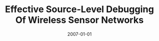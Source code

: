 ---
title: "Effective Source-Level Debugging Of Wireless Sensor Networks"
date: 2007-01-01
venue: "Proceedings of the 5th International Conference on Embedded Networked Sensor Systems, SenSys 2007, Sydney, NSW, Australia, November 6-9, 2007"
paperurl: https://doi.org/10.1145/1322263.1322317
authors: "Jing Yang, Mary Lou Soffa and Kamin Whitehouse"
awards: ""
---